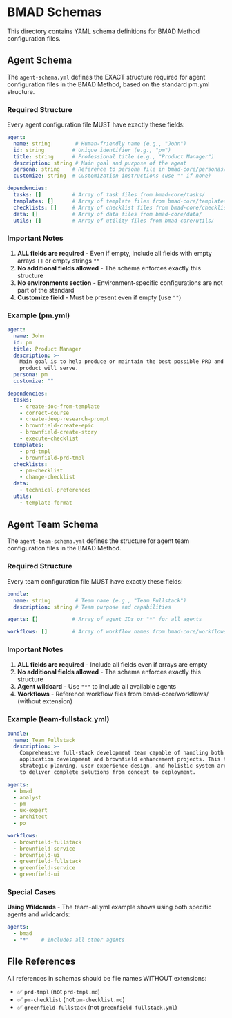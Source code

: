 # BMAD Schemas

This directory contains YAML schema definitions for BMAD Method configuration files.

## Agent Schema

The `agent-schema.yml` defines the EXACT structure required for agent configuration files in the BMAD Method, based on the standard pm.yml structure.

### Required Structure

Every agent configuration file MUST have exactly these fields:

```yaml
agent:
  name: string        # Human-friendly name (e.g., "John")
  id: string         # Unique identifier (e.g., "pm")
  title: string      # Professional title (e.g., "Product Manager")
  description: string # Main goal and purpose of the agent
  persona: string    # Reference to persona file in bmad-core/personas/
  customize: string  # Customization instructions (use "" if none)

dependencies:
  tasks: []          # Array of task files from bmad-core/tasks/
  templates: []      # Array of template files from bmad-core/templates/
  checklists: []     # Array of checklist files from bmad-core/checklists/
  data: []           # Array of data files from bmad-core/data/
  utils: []          # Array of utility files from bmad-core/utils/
```

### Important Notes

1. **ALL fields are required** - Even if empty, include all fields with empty arrays `[]` or empty strings `""`
2. **No additional fields allowed** - The schema enforces exactly this structure
3. **No environments section** - Environment-specific configurations are not part of the standard
4. **Customize field** - Must be present even if empty (use `""`)

### Example (pm.yml)

```yaml
agent:
  name: John
  id: pm
  title: Product Manager
  description: >-
    Main goal is to help produce or maintain the best possible PRD and represent the end user the
    product will serve.
  persona: pm
  customize: ""

dependencies:
  tasks:
    - create-doc-from-template
    - correct-course
    - create-deep-research-prompt
    - brownfield-create-epic
    - brownfield-create-story
    - execute-checklist
  templates:
    - prd-tmpl
    - brownfield-prd-tmpl
  checklists:
    - pm-checklist
    - change-checklist
  data:
    - technical-preferences
  utils:
    - template-format
```

## Agent Team Schema

The `agent-team-schema.yml` defines the structure for agent team configuration files in the BMAD Method.

### Required Structure

Every team configuration file MUST have exactly these fields:

```yaml
bundle:
  name: string        # Team name (e.g., "Team Fullstack")
  description: string # Team purpose and capabilities

agents: []           # Array of agent IDs or "*" for all agents

workflows: []        # Array of workflow names from bmad-core/workflows/
```

### Important Notes

1. **ALL fields are required** - Include all fields even if arrays are empty
2. **No additional fields allowed** - The schema enforces exactly this structure
3. **Agent wildcard** - Use `"*"` to include all available agents
4. **Workflows** - Reference workflow files from bmad-core/workflows/ (without extension)

### Example (team-fullstack.yml)

```yaml
bundle:
  name: Team Fullstack
  description: >-
    Comprehensive full-stack development team capable of handling both greenfield 
    application development and brownfield enhancement projects. This team combines 
    strategic planning, user experience design, and holistic system architecture 
    to deliver complete solutions from concept to deployment.

agents:
  - bmad
  - analyst
  - pm
  - ux-expert
  - architect
  - po

workflows:
  - brownfield-fullstack
  - brownfield-service
  - brownfield-ui
  - greenfield-fullstack
  - greenfield-service
  - greenfield-ui
```

### Special Cases

**Using Wildcards** - The team-all.yml example shows using both specific agents and wildcards:

```yaml
agents:
  - bmad
  - "*"    # Includes all other agents
```

## File References

All references in schemas should be file names WITHOUT extensions:
- ✅ `prd-tmpl` (not `prd-tmpl.md`)
- ✅ `pm-checklist` (not `pm-checklist.md`)
- ✅ `greenfield-fullstack` (not `greenfield-fullstack.yml`)